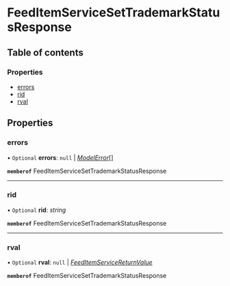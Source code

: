# FeedItemServiceSetTrademarkStatusResponse


## Table of contents

### Properties

- [errors](feeditemservicesettrademarkstatusresponse.md#errors)
- [rid](feeditemservicesettrademarkstatusresponse.md#rid)
- [rval](feeditemservicesettrademarkstatusresponse.md#rval)

## Properties

### errors

• `Optional` **errors**: ``null`` \| [*ModelError*](modelerror.md)[]

**`memberof`** FeedItemServiceSetTrademarkStatusResponse

___

### rid

• `Optional` **rid**: *string*

**`memberof`** FeedItemServiceSetTrademarkStatusResponse

___

### rval

• `Optional` **rval**: ``null`` \| [*FeedItemServiceReturnValue*](feeditemservicereturnvalue.md)

**`memberof`** FeedItemServiceSetTrademarkStatusResponse
